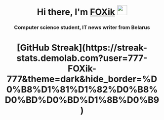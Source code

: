 <h1 align="center">Hi there, I'm <a href="https://daniilshat.ru/" target="_blank">FOXik</a> 
<img src="https://github.com/blackcater/blackcater/raw/main/images/Hi.gif" height="32"/></h1>
<h3 align="center">Computer science student, IT news writer from Belarus</h3>


<h1 align="center"> [GitHub Streak](https://streak-stats.demolab.com?user=777-FOXik-777&theme=dark&hide_border=%D0%B8%D1%81%D1%82%D0%B8%D0%BD%D0%BD%D1%8B%D0%B9) </a> 

